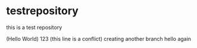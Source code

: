 # testrepository
this is a test repository 

(Hello World)
123
(this line is a conflict)
creating another branch 
hello again